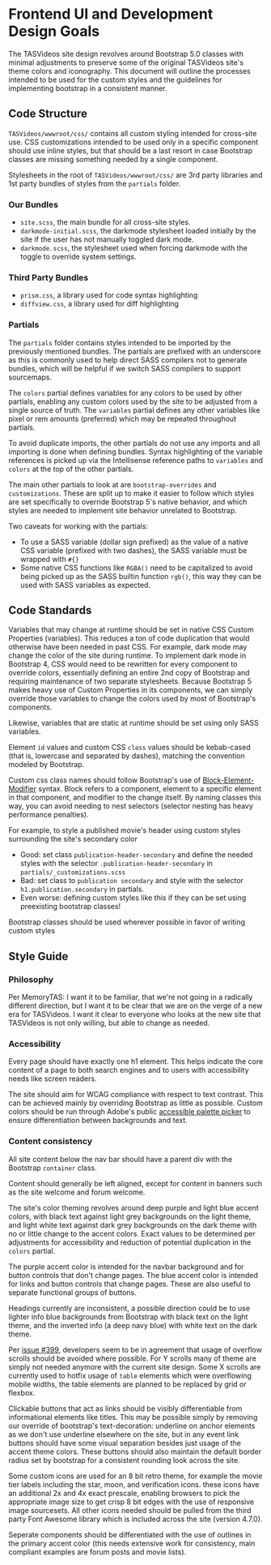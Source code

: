 # Frontend UI and Development Design Goals
The TASVideos site design revolves around Bootstrap 5.0 classes with minimal adjustments to preserve some of the original TASVideos site's theme colors and iconography. This document will outline the processes intended to be used for the custom styles and the guidelines for implementing bootstrap in a consistent manner.

## Code Structure
`TASVideos/wwwroot/css/` contains all custom styling intended for cross-site use. CSS customizations intended to be used only in a specific component should use inline styles, but that should be a last resort in case Bootstrap classes are missing something needed by a single component.

Stylesheets in the root of `TASVideos/wwwroot/css/` are 3rd party libraries and 1st party bundles of styles from the `partials` folder.

### Our Bundles
- `site.scss`, the main bundle for all cross-site styles.
- `darkmode-initial.scss`, the darkmode stylesheet loaded initially by the site if the user has not manually toggled dark mode.
- `darkmode.scss`, the stylesheet used when forcing darkmode with the toggle to override system settings.

### Third Party Bundles
- `prism.css`, a library used for code syntax highlighting
- `diffview.css`, a library used for diff highlighting

### Partials
The `partials` folder contains styles intended to be imported by the previously mentioned bundles. The partials are prefixed with an underscore as this is commonly used to help direct SASS compilers not to generate bundles, which will be helpful if we switch SASS compilers to support sourcemaps.

The `colors` partial defines variables for any colors to be used by other partials, enabling any custom colors used by the site to be adjusted from a single source of truth. The `variables` partial defines any other variables like pixel or rem amounts (preferred) which may be repeated throughout partials.

To avoid duplicate imports, the other partials do not use any imports and all importing is done when defining bundles. Syntax highlighting of the variable references is picked up via the Intellisense reference paths to `variables` and `colors` at the top of the other partials.

The main other partials to look at are `bootstrap-overrides` and `customizations`. These are split up to make it easier to follow which styles are set specifically to override Bootstrap 5's native behavior, and which styles are needed to implement site behavior unrelated to Bootstrap.

Two caveats for working with the partials:

- To use a SASS variable (dollar sign prefixed) as the value of a native CSS variable (prefixed with two dashes), the SASS variable must be wrapped with `#{}`
- Some native CSS functions like `RGBA()` need to be capitalized to avoid being picked up as the SASS builtin function `rgb()`, this way they can be used with SASS variables as expected.

## Code Standards

Variables that may change at runtime should be set in native CSS Custom Properties (variables). This reduces a ton of code duplication that would otherwise have been needed in past CSS. For example, dark mode may change the color of the site during runtime. To implement dark mode in Bootstrap 4, CSS would need to be rewritten for every component to override colors, essentially defining an entire 2nd copy of Bootstrap and requiring maintenance of two separate stylesheets. Because Bootstrap 5 makes heavy use of Custom Properties in its components, we can simply override those variables to change the colors used by most of Bootstrap's components.

Likewise, variables that are static at runtime should be set using only SASS variables.

Element `id` values and custom CSS `class` values should be kebab-cased (that is, lowercase and separated by dashes), matching the convention modeled by Bootstrap.

Custom css class names should follow Bootstrap's use of [Block-Element-Modifier](http://getbem.com/naming/) syntax. Block refers to a component, element to a specific element in that component, and modifier to the change itself. By naming classes this way, you can avoid needing to nest selectors (selector nesting has heavy performance penalties).

For example, to style a published movie's header using custom styles surrounding the site's secondary color
- Good: set class `publication-header-secondary` and define the needed styles with the selector `.publication-header-secondary` in `partials/_customizations.scss`
- Bad: set class to `publication secondary` and style with the selector `h1.publication.secondary` in partials.
- Even worse: defining custom styles like this if they can be set using preexisting bootstrap classes!

Bootstrap classes should be used wherever possible in favor of writing custom styles

## Style Guide

### Philosophy
Per MemoryTAS: I want it to be familiar, that we're not going in a radically different direction, but I want it to be clear that we are on the verge of a new era for TASVideos. I want it clear to everyone who looks at the new site that TASVideos is not only willing, but able to change as needed.

### Accessibility
Every page should have exactly one h1 element. This helps indicate the core content of a page to both search engines and to users with accessibility needs like screen readers.

The site should aim for WCAG compliance with respect to text contrast. This can be achieved mainly by overriding Bootstrap as little as possible. Custom colors should be run through Adobe's public [accessible palette picker](https://color.adobe.com/create/color-accessibility) to ensure differentiation between backgrounds and text.


### Content consistency

All site content below the nav bar should have a parent div with the Bootstrap `container` class.

Content should generally be left aligned, except for content in banners such as the site welcome and forum welcome.

The site's color theming revolves around deep purple and light blue accent colors, with black text against light grey backgrounds on the light theme, and light white text against dark grey backgrounds on the dark theme with no or little change to the accent colors. Exact values to be determined per adjustments for accessibility and reduction of potential duplication in the `colors` partial.

The purple accent color is intended for the navbar background and for button controls that don't change pages. The blue accent color is intended for links and button controls that change pages. These are also useful to separate functional groups of buttons.

Headings currently are inconsistent, a possible direction could be to use lighter info blue backgrounds from Bootstrap with black text on the light theme, and the inverted info (a deep navy blue) with white text on the dark theme.

Per [issue #399](https://github.com/adelikat/tasvideos/issues/399), developers seem to be in agreement that usage of overflow scrolls should be avoided where possible. For Y scrolls many of theme are simply not needed anymore with the current site design. Some X scrolls are currently used to hotfix usage of `table` elements which were overflowing mobile widths, the table elements are planned to be replaced by grid or flexbox.

Clickable buttons that act as links should be visibly differentiable from informational elements like titles. This may be possible simply by removing our override of bootstrap's text-decoration: underline on anchor elements as we don't use underline elsewhere on the site, but in any event link buttons should have some visual separation besides just usage of the accent theme colors. These buttons should also maintain the default border radius set by bootstrap for a consistent rounding look across the site.

Some custom icons are used for an 8 bit retro theme, for example the movie tier labels including the star, moon, and verification icons. these icons have an additional 2x and 4x exact prescale, enabling browsers to pick the appropriate image size to get crisp 8 bit edges with the use of responsive image sourcesets. All other icons needed should be pulled from the third party Font Awesome library which is included across the site (version 4.7.0).

Seperate components should be differentiated with the use of outlines in the primary accent color (this needs extensive work for consistency, main compliant examples are forum posts and movie lists).
